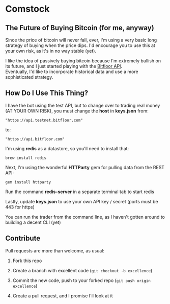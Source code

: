 Comstock
========

The Future of Buying Bitcoin (for me, anyway)
--------

Since the price of bitcoin will never fall, ever, I'm using a very basic
long strategy of buying when the price dips.  I'd encourage you to use this at your
own risk, as it's in no way stable (yet).  

I like the idea of passively buying bitcoin because I'm extremely bullish on its
future, and I just started playing with the [Bitfloor API](https://bitfloor.com/docs/api).  
Eventually, I'd like to incorporate historical data and use a more sophisticated strategy.

How Do I Use This Thing?
--------

I have the bot using the test API, but to change over to trading real money (AT YOUR OWN RISK),
you must change the **host** in **keys.json** from:

    "https://api.testnet.bitfloor.com"

to:

    "https://api.bitfloor.com"

I'm using **redis** as a datastore, so you'll need to install that:

    brew install redis

Next, I'm using the wonderful **HTTParty** gem for pulling data from the REST API:

    gem install httparty

Run the command **redis-server** in a separate terminal tab to start redis

Lastly, update **keys.json** to use your own API key / secret (ports must be 443 for https)

You can run the trader from the command line, as I haven't gotten around to building a decent
CLI (yet)

Contribute
---------

Pull requests are more than welcome, as usual:

1. Fork this repo

2. Create a branch with excellent code (`git checkout -b excellence`)

3. Commit the new code, push to your forked repo (`git push origin excellence`)

4. Create a pull request, and I promise I'll look at it

